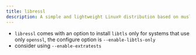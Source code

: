 ```yaml
---
title: libressl
description: A simple and lightweight Linux® distribution based on musl libc and toybox
---
```


- `libressl` comes with an option to install `libtls` only for systems that use only `openssl`, the configure option is `--enable-libtls-only`
- consider using `--enable-extratests`
